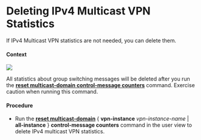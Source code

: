 Deleting IPv4 Multicast VPN Statistics
======================================

If IPv4 Multicast VPN statistics are not needed, you can delete them.

#### Context

![](../../../../public_sys-resources/notice_3.0-en-us.png) 

All statistics about group switching messages will be deleted after you run the [**reset multicast-domain control-message counters**](cmdqueryname=reset+multicast-domain+control-message+counters) command. Exercise caution when running this command.



#### Procedure

* Run the [**reset multicast-domain**](cmdqueryname=reset+multicast-domain) { **vpn-instance** *vpn-instance-name* | **all-instance** } **control-message counters** command in the user view to delete IPv4 multicast VPN statistics.